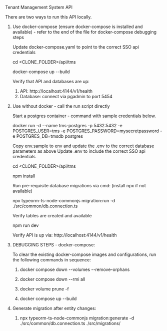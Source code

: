 Tenant Management System API

There are two ways to run this API locally.

1. Use docker-compose (ensure docker-compose is installed and available) - refer to the end of the file for docker-compose debugging steps

    Update docker-compose.yaml to point to the correct SSO api credentials    

    cd <CLONE_FOLDER>/api/tms
   
    docker-compose up --build

    Verify that API and databases are up:
   
      1. API: http://localhost:4144/v1/health
      2. Database: connect via pgadmin to port 5454


3. Use without docker - call the run script directly  

    Start a postgres container - command with sample credentials below.

    docker run -d --name tms-postgres -p 5432:5432 -e POSTGRES_USER=tms -e POSTGRES_PASSWORD=mysecretpassword -e POSTGRES_DB=tmsdb postgres

    Copy env.sample to env and update the .env to the correct database parameters as above
    Update .env to include the correct SSO api credentials
    
    cd <CLONE_FOLDER>/api/tms

    npm install

    Run pre-requisite database migrations via cmd: (install npx if not available)

    npx typeorm-ts-node-commonjs migration:run -d ./src/common/db.connection.ts

    Verify tables are created and available

    npm run dev

    Verify API is up via: http://localhost:4144/v1/health

4. DEBUGGING STEPS - docker-compose:

    To clear the existing docker-compose images and configurations, run the following commands in sequence:

    1. docker compose down --volumes --remove-orphans
    2. docker compose down --rmi all
    3. docker volume prune -f

    4. docker compose up --build

5. Generate migration after entity changes:

    1. npx typeorm-ts-node-commonjs migration:generate -d ./src/common/db.connection.ts ./src/migrations/<name>